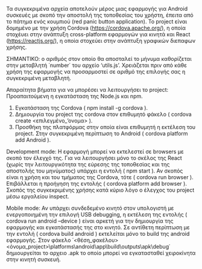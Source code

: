 Τα συγκεκριμένα αρχεία αποτελούν μέρος μιας εφαρμογής για Android συσκευές με σκοπό την αποστολή της τοποθεσίας του χρήστη, έπειτα από το πάτημα ενός κουμπιού (red panic button application). Το project είναι δομημένο με την χρήση Cordova (https://cordova.apache.org/), η οποία στοχέυει στην ανάπτυξη cross-platform εφαρμογών για κινητά και React (https://reactjs.org/), η οποία στοχεύει στην ανάπτυξη γραφικών διεπαφων χρήσης.

ΣΗΜΑΝΤΙΚΟ: ο αριθμός στον οποίο θα αποσταλεί το μήνυμα καθορίζεται στην μεταβλητή ΄number΄ του αρχείο ‘utils.js’. Χρειάζεται πριν από κάθε χρήση της εφαρμογής να προσαρμοστεί σε αριθμό της επιλογής σας η συγκεκριμένη μεταβλητή.

Απαραίτητα βήματα για να μπορέσει να λειτουργήσει το project:
Προαπαιτούμενη η εγκατάσταση της Node.js και npm.
1. Εγκατάσταση της Cordova ( npm install -g cordova ).
2. Δημιουργία του project της cordova στον επιθυμητό φάκελο ( cordova create <επιλεγμένο_’ονομα> ).
3. Προσθήκη της πλατφόρμας στην οποία είναι επιθυμητή η εκτέλεση του project. Στην συγκεκριμένη περίπτωση το Android ( cordova platform add Android ).

Development mode:
Η εφαρμογή μπορεί να εκτελεστεί σε browsers με σκοπό τον έλεγχό της.
Για να λειτουργήσει μόνο το σκέλος της React (χωρίς την λειτουργικότητα της εύρεσης της τοποθεσίας και της αποστολής του μηνύματος) υπάρχει η εντολή ( npm start ).
Αν σκοπός είναι η χρήση και του τμήματος της Cordova, τότε ( cordova run browser ). Επιβάλλεται η προήγηση της εντολής ( cordova platform add browser ). Σκοπός της συγκεκριμένης χρήσης κατά κύριο λόγο ο έλεγχος του project μέσω εργαλείου inspect.

Mobile mode:
Αν υπάρχει συνδεδεμένο κινητό στον υπολογιστή με ενεργοποιημένη την επιλογή USB debugging, η εκτέλεση της εντολής ( cordova run android –device ) είναι αρκετή για την δημιουργία της εφαρμογής και εγκατάστασής της στο κινητό.
Σε αντίθετη περίπτωση με την εντολή ( cordova build android ) εκτελείται μόνο το build της android εφαρμογής. Στον φάκελο ΄<θέση_φακέλου>\<όνομα_project>\platforms\android\app\build\outputs\apk\debug΄ δημιουργείται το αρχειο .apk το οποίο μπορεί να εγκατασταθεί χειροκίνητα στην κινητή συσκευή.
